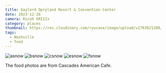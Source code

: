 ```yaml
---
title: Gaylord Opryland Resort & Convention Center
date: 2023-12-26
camera: Ricoh GRIIIx
category: places
thumbnail: https://res.cloudinary.com/ryucave/image/upload/v1703621289/post-2-opryland/R0003604_drrgtp.jpg
tags:
  - Nashville
  - food
---
```

<section class="gallery3">
	<img class="modal-img" alt="asnow" src="https://res.cloudinary.com/ryucave/image/upload/v1703621290/post-2-opryland/R0003603_riwiwz.jpg" />
	<img class="modal-img" alt="bsnow" src="https://res.cloudinary.com/ryucave/image/upload/v1703621289/post-2-opryland/R0003598_kc70am.jpg" />
	<img class="modal-img" alt="csnow" src="https://res.cloudinary.com/ryucave/image/upload/v1703621289/post-2-opryland/R0003599_npbvyy.jpg" />
	<img class="modal-img" alt="esnow" src="https://res.cloudinary.com/ryucave/image/upload/v1703621289/post-2-opryland/R0003607_tkmlnj.jpg" />
	<img class="modal-img" alt="fsnow" src="https://res.cloudinary.com/ryucave/image/upload/v1703621289/post-2-opryland/R0003604_drrgtp.jpg" />
</section>

The food photos are from Cascades American Cafe.